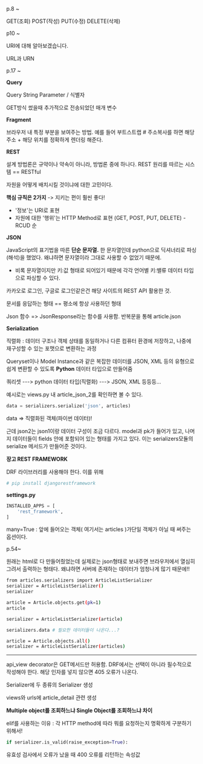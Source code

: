 p.8 ~

GET(조회) POST(작성) PUT(수정) DELETE(삭제)



p10 ~

URI에 대해 알아보겠습니다.

URL과 URN



p.17 ~

__Query__

Query String Parameter / 식별자

GET방식 썼을때 추가적으로 전송되었던 매개 변수



__Fragment__

브라우저 내 특정 부분을 보여주는 방법. 예를 들어 부트스트랩 # 주소복사를 하면 해당 주소 + 해당 위치를 정확하게 렌더링 해준다.



__REST__

설계 방법론은 규약이나 약속이 아니라, 방법론 중에 하나다. REST 원리를 따르는 시스템 == RESTful

자원을 어떻게 배치시킬 것이냐에 대한 고민이다.

__핵심 규칙은 2가지__ -> 지키는 편이 훨씬 좋다!

- '정보'는 URI로 표현
- 자원에 대한 '행위'는 HTTP Method로 표현 (GET, POST, PUT, DELETE) - RCUD 순



__JSON__

JavaScript의 표기법을 따른 __단순 문자열.__ 한 문자열인데 python으로 딕셔너리로 파싱(해석)을 했었다. 왜냐하면 문자열이라 그대로 사용할 수 없었기 때문에.

- 비록 문자열이지만 키:값 형태로 되어있기 때문에 각각 언어별 키:밸류 데이터 타입으로 파싱할 수 있다.



카카오로 로그인, 구글로 로그인같은건 해당 사이트의 REST API 활용한 것.



문서를 응답하는 형태 == 평소에 항상 사용하던 형태



Json 함수 => JsonResponse라는 함수를 사용함. 반복문을 통해 article.json



__Serialization__

직렬화 : 데이터 구조나 객체 상태를 동일하거나 다른 컴퓨터 환경에 저장하고, 나중에 재구성할 수 있는 포맷으로 변환하는 과정

Queryset이나 Model Instance과 같은 복잡한 데이터를 JSON, XML 등의 유형으로 쉽게 변환할 수 있도록 __Python__ 데이터 타입으로 만들어줌

쿼리셋 ---> python 데이터 타입(직렬화) ---> JSON, XML 등등등...

예시로는 views.py 내 article_json_2를 확인하면 볼 수 있다.

```python
data = serializers.serialize('json', articles)
```

data => 직렬화된 객체(파이썬 데이터)!

근데 json2는 json1이랑 데이터 구성이 조금 다르다. model과 pk가 들어가 있고, 나머지 데이터들이 fields 안에 포함되어 있는 형태를 가지고 있다. 이는 serializers모듈의 serialize 메서드가 만들어준 것이다.



__장고 REST FRAMEWORK__

DRF 라이브러리를 사용해야 한다. 이를 위해

```bash
# pip install djangorestframework
```

__settings.py__

```python
INSTALLED_APPS = [
    'rest_framework',
]
```



many=True : 앞에 들어오는 객체( 여기서는 articles )가단일 객체가 아닐 때 써주는 옵션이다.



p.54~

원래는 html로 다 만들어줬었는데 실제로는 json형태로 보내주면 브라우저에서 열심히 그려서 출력하는 형태다. 왜냐하면 서버에 존재하는 데이터가 엄청나게 많기 때문에!!



```bash
from articles.serializers import ArticleListSerializer
serializer = ArticleListSerializer()
serializer

article = Article.objects.get(pk=1)
article

serializer = ArticleListSerializer(article)

serializers.data # 필요한 데이터들이 나온다...?

article = Article.objects.all()
serializer = ArticleListSerializer(articles)
```



--------------------



api_view decorator은 GET메서드만 허용함. DRF에서는 선택이 아니라 필수적으로 작성해야 한다. 해당 인자를 넣지 않으면 405 오류가 나온다.



Serializer에 두 종류의 Serializer 생성

views와 urls에 article_detail 관련 생성

__Multiple object를 조회하느냐 Single Object를 조회하느냐 차이__



elif를 사용하는 이유 : 각 HTTP method에 따라 뭐를 요청하는지 명확하게 구분하기 위해서!



```python
if serializer.is_valid(raise_exception=True):
```

 유효성 검사에서 오류가 났을 때 400 오류를 리턴하는 속성값
